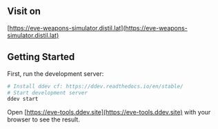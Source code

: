 ## Visit on
[https://eve-weapons-simulator.distil.lat](https://eve-weapons-simulator.distil.lat)

## Getting Started

First, run the development server:

```bash
# Install ddev cf: https://ddev.readthedocs.io/en/stable/
# Start development server
ddev start
```

Open [https://eve-tools.ddev.site](https://eve-tools.ddev.site) with your browser to see the result.
